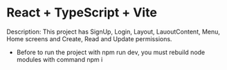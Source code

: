 # React + TypeScript + Vite

Description:
This project has SignUp, Login, Layout, LauoutContent, Menu, Home screens and Create, Read and Update permissions.

- Before to run the project with npm run dev, you must rebuild node modules with command npm i

